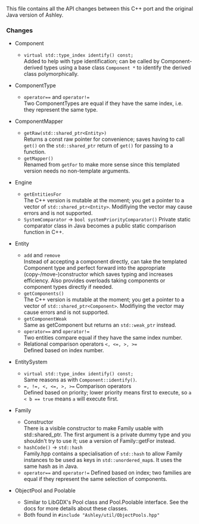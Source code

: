 This file contains all the API changes between this C++ port and the original Java version of Ashley.

### Changes ###

- Component
  - `virtual std::type_index identify() const;`  
    Added to help with type identification; can be called by Component-derived types using a base class `Component *`
    to identify the derived class polymorphically.
    
- ComponentType  
  - `operator==` and `operator!=`  
  Two ComponentTypes are equal if they have the same index, i.e. they represent the same type.
  
- ComponentMapper
  - `getRaw(std::shared_ptr<Entity>)`   
  Returns a const raw pointer for convenience; saves having to call `get()` on the `std::shared_ptr` return of `get()` for passing to a function.
  - `getMapper()`   
  Renamed from `getFor` to make more sense since this templated version needs no non-template arguments.
  
- Engine
  - `getEntitiesFor`  
  The C++ version is mutable at the moment; you get a pointer to a vector of `std::shared_ptr<Entity>`. Modifiying
  the vector may cause errors and is not supported.
  - `SystemComparator` -> `bool systemPriorityComparator()`
  Private static comparator class in Java becomes a public static comparison function in C++.
  
- Entity
  - `add` and `remove`  
  Instead of accepting a component directly, can take the templated Component type and perfect forward into the
  appropriate (copy-/move-)constructor which saves typing and increases efficiency.
  Also provides overloads taking components or component types directly if needed.
  - `getComponents()`  
  The C++ version is mutable at the moment; you get a pointer to a vector of `std::shared_ptr<Component>`. Modifiying
  the vector may cause errors and is not supported.
  - `getComponentWeak`  
  Same as getComponent but returns an `std::weak_ptr` instead.
  - `operator==` and `operator!=`  
  Two entities compare equal if they have the same index number.
  - Relational comparison operators `<, <=, >, >=`  
  Defined based on index number.
  
- EntitySystem
  - `virtual std::type_index identify() const;`  
    Same reasons as with `Component::identify()`.
  - `=, !=, <, <=, >, >=` Comparison operators  
  Defined based on priority; lower priority means first to execute, so `a < b == true` means `a` will execute first.
  
- Family
  - Constructor  
    There is a visible constructor to make Family usable with std::shared_ptr. The first argument is a private dummy type
    and you shouldn't try to use it; use a version of Family::getFor instead.
  - `hashCode()` -> `std::hash`  
  Family.hpp contains a specialisation of `std::hash` to allow Family instances to be used as keys in
  `std::unordered_map`s. It uses the same hash as in Java.
  - `operator==` and `operator!=`
  Defined based on index; two families are equal if they represent the same selection of components.
  
- ObjectPool<T> and Poolable
  - Similar to LibGDX's Pool class and Pool.Poolable interface. See the docs for more details about these classes.
  - Both found in `#include "Ashley/util/ObjectPools.hpp"`